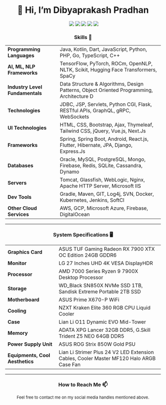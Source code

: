 <h1 align="center">👋 Hi, I’m Dibyaprakash Pradhan</h1>

<p align="center">
  <img src="https://opsi.ai/api/diby.png?nocache=1692345123" alt="Tracking Pixel" width="1" height="1">
  <a href="https://facebook.com/dibyapp"><img src="https://img.shields.io/badge/Facebook-dibyapp-blue?style=flat-square&logo=facebook"></a>
  <a href="https://twitter.com/dibyapp"><img src="https://img.shields.io/badge/Twitter-imdibyapp-blue?style=flat-square&logo=twitter"></a>
  <a href="https://instagram.com/dibyapp"><img src="https://img.shields.io/badge/Instagram-dibyapp-purple?style=flat-square&logo=instagram"></a>
  <a href="https://www.linkedin.com/in/dibyaprakash-pradhan"><img src="https://img.shields.io/badge/LinkedIn-dibyapp-blue?style=flat-square&logo=linkedin"></a>
  <a href="https://www.youtube.com/@dibyapp"><img src="https://img.shields.io/badge/YouTube-Programmatic%20DIB-red?style=flat-square&logo=youtube"></a>
</p>

<h3 align="center">Skills  🚀</h3>

<table align="center">
  <tr>
    <td><b>Programming Languages</b></td>
    <td>Java, Kotlin, Dart, JavaScript, Python, PHP, Go, TypeScript, C++</td>
  </tr>
  <tr>
    <td><b>AI, ML, NLP Frameworks</b></td>
    <td>TensorFlow, PyTorch, ROCm, OpenNLP, NLTK, Scikit, Hugging Face Transformers, SpaCy</td>
  </tr>
  <tr>
    <td><b>Industry Level Fundamentals</b></td>
    <td>Data Structure & Algorithms, Design Patterns, Object Oriented Programming, Architecture D</td>
  </tr>
  <tr>
    <td><b>Technologies</b></td>
    <td>JDBC, JSP, Servlets, Python CGI, Flask, RESTful APIs, GraphQL, gRPC, WebSockets</td>
  </tr>
  <tr>
    <td><b>UI Technologies</b></td>
    <td>HTML, CSS, Bootstrap, Ajax, Thymeleaf, Tailwind CSS, jQuery, Vue.js, Next.Js</td>
  </tr>
  <tr>
    <td><b>Frameworks</b></td>
    <td>Spring, Spring Boot, Android, React.js, Flutter, Hibernate, JPA, Django, Express.Js</td>
  </tr>
  <tr>
    <td><b>Databases</b></td>
    <td>Oracle, MySQL, PostgreSQL, Mongo, Firebase, Redis, SQLite, Cassandra, Dynamo</td>
  </tr>
  <tr>
    <td><b>Servers</b></td>
    <td>Tomcat, Glassfish, WebLogic, Nginx, Apache HTTP Server, Microsoft IIS</td>
  </tr>
  <tr>
    <td><b>Dev Tools</b></td>
    <td>Gradle, Maven, GIT, Log4j, SVN, Docker, Kubernetes, Jenkins, SoftCI</td>
  </tr>
  <tr>
    <td><b>Other Cloud Services</b></td>
    <td>AWS, GCP, Microsoft Azure, Firebase, DigitalOcean</td>
  </tr>
</table>

---

<h3 align="center">System Specifications  🖥️</h3>

<table align="center">
  <tr>
    <td><b>Graphics Card</b></td>
    <td>ASUS TUF Gaming Radeon RX 7900 XTX OC Edition 24GB GDDR6</td>
  </tr>
  <tr>
    <td><b>Monitor</b></td>
    <td>LG 27 Inches UHD 4K VESA DisplayHDR</td>
  </tr>
  <tr>
    <td><b>Processor</b></td>
    <td>AMD 7000 Series Ryzen 9 7900X Desktop Processor</td>
  </tr>
  <tr>
    <td><b>Storage</b></td>
    <td>WD_Black SN850X NVMe SSD 1TB, Sandisk Extreme Portable 2TB SSD</td>
  </tr>
  <tr>
    <td><b>Motherboard</b></td>
    <td>ASUS Prime X670-P WiFi</td>
  </tr>
  <tr>
    <td><b>Cooling</b></td>
    <td>NZXT Kraken Elite 360 RGB CPU Liquid Cooler</td>
  </tr>
  <tr>
    <td><b>Case</b></td>
    <td>Lian Li O11 Dynamic EVO Mid-Tower</td>
  </tr>
  <tr>
    <td><b>Memory</b></td>
    <td>ADATA XPG Lancer 32GB DDR5, G.Skill Trident Z5 NEO 64GB DDR5</td>
  </tr>
  <tr>
    <td><b>Power Supply Unit</b></td>
    <td>ASUS ROG Strix 850W Gold PSU</td>
  </tr>
  <tr>
    <td><b>Equipments, Cool Aesthetics</b></td>
    <td>Lian Li Strimer Plus 24 V2 LED Extension Cables, Cooler Master MF120 Halo ARGB Case Fan</td>
  </tr>
</table>

---

<h3 align="center">How to Reach Me  📫</h3>

<p style="font-size: small;" align="center">Feel free to contact me on my social media handles mentioned above.</p>
